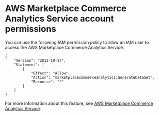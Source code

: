 # AWS Marketplace Commerce Analytics Service account permissions<a name="set-aws-iam-cas-permissions"></a>

You can use the following IAM permission policy to allow an IAM user to access the AWS Marketplace Commerce Analytics Service\.

```
{
    "Version": "2012-10-17",
    "Statement": [
        {
            "Effect": "Allow",
            "Action": "marketplacecommerceanalytics:GenerateDataSet",
            "Resource": "*"
        }
    ]
}
```

For more information about this feature, see [AWS Marketplace Commerce Analytics Service](commerce-analytics-service.md)\.